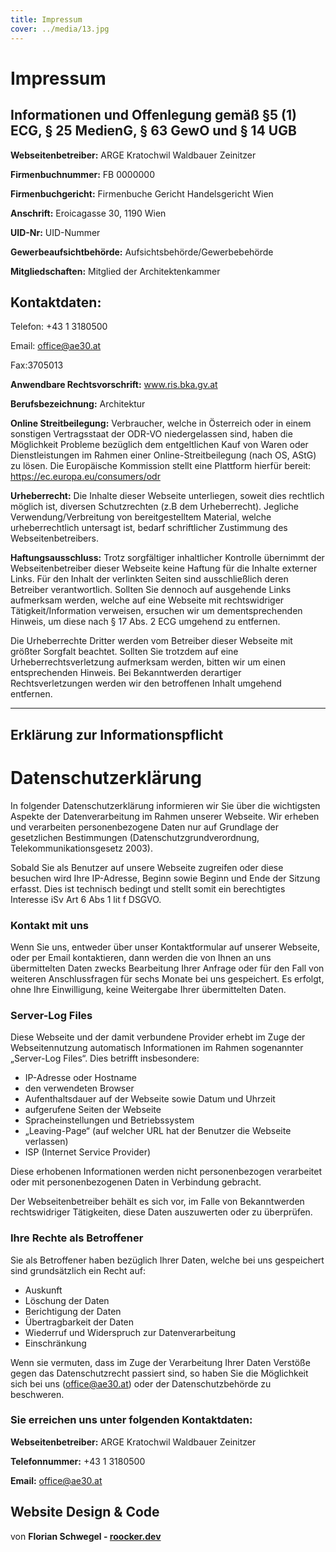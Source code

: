 ```yaml
---
title: Impressum
cover: ../media/13.jpg
---
```

# Impressum
## Informationen und Offenlegung gemäß §5 (1) ECG, § 25 MedienG, § 63 GewO und § 14 UGB

**Webseitenbetreiber:** ARGE Kratochwil Waldbauer Zeinitzer

**Firmenbuchnummer:** FB 0000000

**Firmenbuchgericht:** Firmenbuche Gericht Handelsgericht Wien

**Anschrift:** Eroicagasse 30, 1190 Wien

**UID-Nr:** UID-Nummer

**Gewerbeaufsichtbehörde:** Aufsichtsbehörde/Gewerbebehörde

**Mitgliedschaften:** Mitglied der Architektenkammer

## Kontaktdaten:
Telefon: +43 1 3180500

Email: office@ae30.at

Fax:3705013

**Anwendbare Rechtsvorschrift:** www.ris.bka.gv.at

**Berufsbezeichnung:** Architektur

**Online Streitbeilegung:** Verbraucher, welche in Österreich oder in einem sonstigen Vertragsstaat der ODR-VO niedergelassen sind, haben die Möglichkeit Probleme bezüglich dem entgeltlichen Kauf von Waren oder Dienstleistungen im Rahmen einer Online-Streitbeilegung (nach OS, AStG) zu lösen. Die Europäische Kommission stellt eine Plattform hierfür bereit: https://ec.europa.eu/consumers/odr

**Urheberrecht:** Die Inhalte dieser Webseite unterliegen, soweit dies rechtlich möglich ist, diversen Schutzrechten (z.B dem Urheberrecht). Jegliche Verwendung/Verbreitung von bereitgestelltem Material, welche urheberrechtlich untersagt ist, bedarf schriftlicher Zustimmung des Webseitenbetreibers.

**Haftungsausschluss:** Trotz sorgfältiger inhaltlicher Kontrolle übernimmt der Webseitenbetreiber dieser Webseite keine Haftung für die Inhalte externer Links. Für den Inhalt der verlinkten Seiten sind ausschließlich deren Betreiber verantwortlich. Sollten Sie dennoch auf ausgehende Links aufmerksam werden, welche auf eine Webseite mit rechtswidriger Tätigkeit/Information verweisen, ersuchen wir um dementsprechenden Hinweis, um diese nach § 17 Abs. 2 ECG umgehend zu entfernen.

Die Urheberrechte Dritter werden vom Betreiber dieser Webseite mit größter Sorgfalt beachtet. Sollten Sie trotzdem auf eine Urheberrechtsverletzung aufmerksam werden, bitten wir um einen entsprechenden Hinweis. Bei Bekanntwerden derartiger Rechtsverletzungen werden wir den betroffenen Inhalt umgehend entfernen.

---
## Erklärung zur Informationspflicht
# Datenschutzerklärung

In folgender Datenschutzerklärung informieren wir Sie über die wichtigsten Aspekte der Datenverarbeitung im Rahmen unserer Webseite. Wir erheben und verarbeiten personenbezogene Daten nur auf Grundlage der gesetzlichen Bestimmungen (Datenschutzgrundverordnung, Telekommunikationsgesetz 2003).

Sobald Sie als Benutzer auf unsere Webseite zugreifen oder diese besuchen wird Ihre IP-Adresse, Beginn sowie Beginn und Ende der Sitzung erfasst. Dies ist technisch bedingt und stellt somit ein berechtigtes Interesse iSv Art 6 Abs 1 lit f DSGVO.

### Kontakt mit uns
Wenn Sie uns, entweder über unser Kontaktformular auf unserer Webseite, oder per Email kontaktieren, dann werden die von Ihnen an uns übermittelten Daten zwecks Bearbeitung Ihrer Anfrage oder für den Fall von weiteren Anschlussfragen für sechs Monate bei uns gespeichert. Es erfolgt, ohne Ihre Einwilligung, keine Weitergabe Ihrer übermittelten Daten.

### Server-Log Files
Diese Webseite und der damit verbundene Provider erhebt im Zuge der Webseitennutzung automatisch Informationen im Rahmen sogenannter „Server-Log Files“. Dies betrifft insbesondere:

- IP-Adresse oder Hostname
- den verwendeten Browser
- Aufenthaltsdauer auf der Webseite sowie Datum und Uhrzeit
- aufgerufene Seiten der Webseite
- Spracheinstellungen und Betriebssystem
- „Leaving-Page“ (auf welcher URL hat der Benutzer die Webseite verlassen)
- ISP (Internet Service Provider)
 
Diese erhobenen Informationen werden nicht personenbezogen verarbeitet oder mit personenbezogenen Daten in Verbindung gebracht.

Der Webseitenbetreiber behält es sich vor, im Falle von Bekanntwerden rechtswidriger Tätigkeiten, diese Daten auszuwerten oder zu überprüfen.

### Ihre Rechte als Betroffener
Sie als Betroffener haben bezüglich Ihrer Daten, welche bei uns gespeichert sind grundsätzlich ein Recht auf:

- Auskunft
- Löschung der Daten
- Berichtigung der Daten
- Übertragbarkeit der Daten
- Wiederruf und Widerspruch zur Datenverarbeitung
- Einschränkung

Wenn sie vermuten, dass im Zuge der Verarbeitung Ihrer Daten Verstöße gegen das Datenschutzrecht passiert sind, so haben Sie die Möglichkeit sich bei uns (office@ae30.at) oder der Datenschutzbehörde zu beschweren.

### Sie erreichen uns unter folgenden Kontaktdaten:
**Webseitenbetreiber:** ARGE Kratochwil Waldbauer Zeinitzer

**Telefonnummer:** +43 1 3180500

**Email:** office@ae30.at

## Website Design & Code 

von **Florian Schwegel - [ roocker.dev ](https://roocker.dev)**
